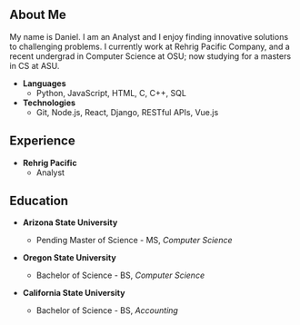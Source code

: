 ## About Me
My name is Daniel. I am an Analyst and I enjoy finding innovative solutions to challenging problems. I currently work at Rehrig Pacific Company, and a recent undergrad in Computer Science at OSU; now studying for a masters in CS at ASU.

* **Languages**
  * Python, JavaScript, HTML, C, C++, SQL
* **Technologies**
  * Git, Node.js, React, Django, RESTful APIs, Vue.js

## Experience
* **Rehrig Pacific**
    * Analyst

## Education
* **Arizona State University**
    * Pending Master of Science - MS, *Computer Science* 

* **Oregon State University**
    * Bachelor of Science - BS, *Computer Science*

* **California State University**
    * Bachelor of Science - BS, *Accounting*

  
